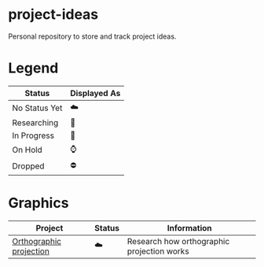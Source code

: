 # project-ideas
Personal repository to store and track project ideas.

# Legend 
Status | Displayed As |
--------------- |  ----- |
No Status Yet | :cloud: |
Researching | :mag_right: |
In Progress | :construction: |
On Hold | :watch: |
Dropped | :no_entry: |


# Graphics
Project | Status | Information |
-|-|-|
[Orthographic projection](https://en.wikipedia.org/wiki/Orthographic_projection)  | :cloud: | Research how orthographic projection works |
